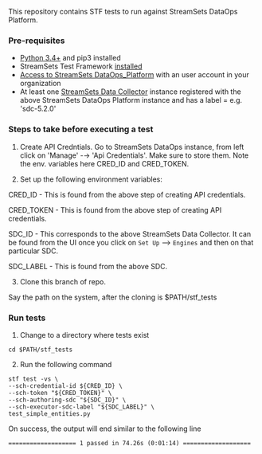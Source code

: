 This repository contains STF tests to run against StreamSets DataOps Platform.

### Pre-requisites
* [Python 3.4+](https://docs.python.org/3/using/index.html) and pip3 installed
* StreamSets Test Framework [installed](https://streamsets.com/documentation/stf/latest/installation.html) 
* [Access to StreamSets DataOps_Platform](https://docs.streamsets.com/portal/platform-controlhub/controlhub/UserGuide/GettingStarted/GettingStarted_title.html) with an user account in your  organization 
* At least one [StreamSets Data Collector](https://streamsets.com/products/dataops-platform/data-collector/) instance registered with the above StreamSets DataOps Platform instance
and has a label = e.g. 'sdc-5.2.0'

### Steps to take before executing a test
1. Create API Credntials.
Go to StreamSets DataOps instance, from left click on 'Manage' -→ 'Api Credentials'.
 Make sure to store them. Note the env. variables here CRED_ID and CRED_TOKEN.


2. Set up the following environment variables:

CRED_ID - This is found from the above step of creating API credentials.

CRED_TOKEN  - This is found from the above step of creating API credentials.

SDC_ID - This corresponds to the above StreamSets Data Collector. It can be found from the UI once you click on `Set Up` --> `Engines` and then on that particular SDC.

SDC_LABEL - This is found from the above SDC.

3. Clone this branch of repo.

Say the path on the system, after the cloning is $PATH/stf_tests

### Run tests
1. Change to a directory where tests exist

```cd $PATH/stf_tests```

2. Run the following command

```
stf test -vs \
--sch-credential-id ${CRED_ID} \
--sch-token "${CRED_TOKEN}" \
--sch-authoring-sdc "${SDC_ID}" \
--sch-executor-sdc-label "${SDC_LABEL}" \
test_simple_entities.py
 ```

On success, the output will end similar to the following line
```
=================== 1 passed in 74.26s (0:01:14) ===================
```



